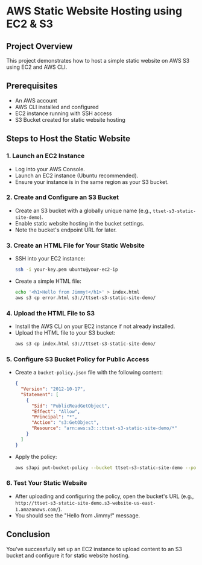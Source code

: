 # AWS Static Website Hosting using EC2 & S3

## Project Overview
This project demonstrates how to host a simple static website on AWS S3 using EC2 and AWS CLI.

## Prerequisites
- An AWS account
- AWS CLI installed and configured
- EC2 instance running with SSH access
- S3 Bucket created for static website hosting

## Steps to Host the Static Website

### 1. Launch an EC2 Instance
- Log into your AWS Console.
- Launch an EC2 instance (Ubuntu recommended).
- Ensure your instance is in the same region as your S3 bucket.

### 2. Create and Configure an S3 Bucket
- Create an S3 bucket with a globally unique name (e.g., `ttset-s3-static-site-demo`).
- Enable static website hosting in the bucket settings.
- Note the bucket's endpoint URL for later.

### 3. Create an HTML File for Your Static Website
- SSH into your EC2 instance:
  ```bash
  ssh -i your-key.pem ubuntu@your-ec2-ip
  ```
- Create a simple HTML file:
  ```bash
  echo '<h1>Hello from Jimmy!</h1>' > index.html
  aws s3 cp error.html s3://ttset-s3-static-site-demo/
  ```

### 4. Upload the HTML File to S3
- Install the AWS CLI on your EC2 instance if not already installed.
- Upload the HTML file to your S3 bucket:
  ```bash
  aws s3 cp index.html s3://ttset-s3-static-site-demo/
  ```

### 5. Configure S3 Bucket Policy for Public Access
- Create a `bucket-policy.json` file with the following content:
  ```json
  {
    "Version": "2012-10-17",
    "Statement": [
      {
        "Sid": "PublicReadGetObject",
        "Effect": "Allow",
        "Principal": "*",
        "Action": "s3:GetObject",
        "Resource": "arn:aws:s3:::ttset-s3-static-site-demo/*"
      }
    ]
  }
  ```
- Apply the policy:
  ```bash
  aws s3api put-bucket-policy --bucket ttset-s3-static-site-demo --policy file://bucket-policy.json
  ```

### 6. Test Your Static Website
- After uploading and configuring the policy, open the bucket's URL (e.g., `http://ttset-s3-static-site-demo.s3-website-us-east-1.amazonaws.com/`).
- You should see the "Hello from Jimmy!" message.

## Conclusion
You've successfully set up an EC2 instance to upload content to an S3 bucket and configure it for static website hosting.
